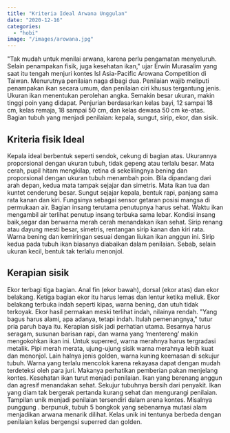 ```yaml
---
title: "Kriteria Ideal Arwana Unggulan"
date: "2020-12-16"
categories: 
  - "hobi"
image: "/images/arowana.jpg"
---
```


"Tak mudah untuk menilai arwana, karena perlu pengamatan menyeluruh. Selain penampakan fisik, juga kesehatan ikan," ujar Erwin Murasalim yang saat itu tengah menjuri kontes lsl Asia-Pacific Arowana Competition di Taiwan. Menurutnya penilaian naga dibagi dua. Penilaian wajib meliputi penampakan ikan secara umum, dan penilaian ciri khusus tergantung jenis. Ukuran ikan menentukan perolehan angka. Semakin besar ukuran, makin tinggi poin yang didapat. Penjurian berdasarkan kelas bayi, 12 sampai 18 cm, kelas remaja, 18 sampai 50 cm, dan kelas dewasa 50 cm ke-atas. Bagian tubuh yang menjadi penilaian: kepala, sungut, sirip, ekor, dan sisik.

## Kriteria fisik Ideal

Kepala ideal berbentuk seperti sendok, cekung di bagian atas. Ukurannya proporsional dengan ukuran tubuh, tidak gepeng atau terlalu besar. Mata cerah, pupil hitam mengkilap, retina di sekelilingnya bening dan proporsional dengan ukuran tubuh menambah poin. Bila dipandang dari arah depan, kedua mata tampak sejajar dan simetris. Mata ikan tua dan kuntet cenderung besar. Sungut sejajar kepala, bentuk rapi, panjang sama rata kanan dan kiri. Fungsinya sebagai sensor getaran posisi mangsa di permukaan air. Bagian insang terutama penutupnya harus sehat. Waktu ikan mengambil air terlihat penutup insang terbuka sama lebar. Kondisi insang baik,segar dan berwarna merah cerah menandakan ikan sehat. Sirip renang atau dayung mesti besar, simetris, rentangan sirip kanan dan kiri rata. Warna bening dan kemiringan sesuai dengan liukan ikan anggun ini. Sirip kedua pada tubuh ikan biasanya diabaikan dalam penilaian. Sebab, selain ukuran kecil, bentuk tak terlalu menonjol.

## Kerapian sisik

Ekor terbagi tiga bagian. Anal fin (ekor bawah), dorsal (ekor atas) dan ekor belakang. Ketiga bagian ekor itu harus lemas dan lentur ketika meliuk. Ekor belakang terbuka indah seperti kipas, warna bening, dan utuh tidak terkoyak. Ekor hasil permakan meski terlihat indah, nilainya rendah. "Yang bagus harus alami, apa adanya, tetapi indah. Itulah pemenangnya," tutur pria paruh baya itu. Kerapian sisik jadi perhatian utama. Besarnya harus seragam, susunan barisan rapi, dan warna yang ‘mentereng’ makin mengokohkan ikan ini. Untuk superred, warna merahnya harus tergradasi metalik. Pipi merah merata, ujung-ujung sisik warna merahnya lebih kuat dan menonjol. Lain halnya jenis golden, warna kuning keemasan di sekujur tubuh. Warna yang terlalu mencolok karena rekayasa dapat dengan mudah terdeteksi oleh para juri. Makanya perhatikan pemberian pakan menjelang kontes. Kesehatan ikan turut menjadi penilaian. Ikan yang berenang anggun dan agresif menandakan sehat. Sekujur tubuhnya bersih dari penyakit. Ikan yang diam tak bergerak pertanda kurang sehat dan mengurangi penilaian. Tampilan unik menjadi penilaian tersendiri dalam arena kontes. Misalnya punggung . berpunuk, tubuh 5 bongkok yang sebenarnya mutasi alam menjadikan arwana menarik dilihat. Kelas unik ini tentunya berbeda dengan penilaian kelas bergengsi superred dan golden.
